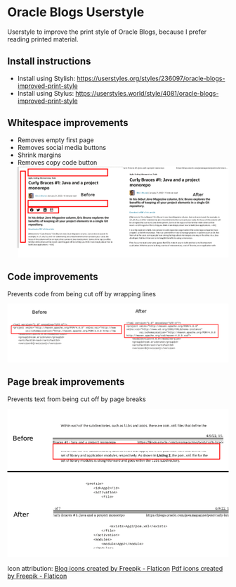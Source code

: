 # Oracle Blogs Userstyle
Userstyle to improve the print style of Oracle Blogs, because I prefer reading printed material.


## Install instructions
- Install using Stylish: https://userstyles.org/styles/236097/oracle-blogs-improved-print-style
- Install using Stylus: https://userstyles.world/style/4081/oracle-blogs-improved-print-style

## Whitespace improvements
- Removes empty first page
- Removes social media buttons
- Shrink margins
- Removes copy code button
![Differences at start of document](doc/header_difference.png)

## Code improvements
Prevents code from being cut off by wrapping lines

![Differences code formatting](doc/code_difference.png)

## Page break improvements
Prevents text from being cut off by page breaks

![Differences page break](doc/page_break_difference.png)


Icon attribution:
<a href="https://www.flaticon.com/free-icons/blog" title="blog icons">Blog icons created by Freepik - Flaticon</a>
<a href="https://www.flaticon.com/free-icons/pdf" title="pdf icons">Pdf icons created by Freepik - Flaticon</a>
